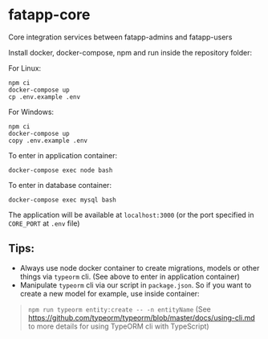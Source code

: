 # fatapp-core
Core integration services between fatapp-admins and fatapp-users

Install docker, docker-compose, npm and run inside the repository folder:

For Linux:
```
npm ci
docker-compose up
cp .env.example .env
```

For Windows:
```
npm ci
docker-compose up
copy .env.example .env
```

To enter in application container:

`docker-compose exec node bash`

To enter in database container:

`docker-compose exec mysql bash`

The application will be available at `localhost:3000` (or the port specified in `CORE_PORT` at `.env` file)

## Tips:
- Always use node docker container to create migrations, models or other things via `typeorm` cli. (See above to enter in application container)
- Manipulate `typeorm` cli via our script in `package.json`. So if you want to create a new model for example, use inside container:
> `npm run typeorm entity:create -- -n entityName` (See https://github.com/typeorm/typeorm/blob/master/docs/using-cli.md to more details for using TypeORM cli with TypeScript)